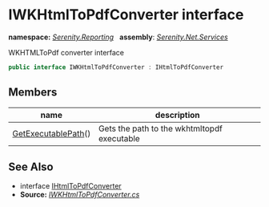 # IWKHtmlToPdfConverter interface
**namespace:** *[Serenity.Reporting](../README.md#serenity.reporting-namespace)*   **assembly**: *[Serenity.Net.Services](../README.md)*

WKHTMLToPdf converter interface

```csharp
public interface IWKHtmlToPdfConverter : IHtmlToPdfConverter
```

## Members

| name | description |
| --- | --- |
| [GetExecutablePath](IWKHtmlToPdfConverter/GetExecutablePath.md)() | Gets the path to the wkhtmltopdf executable |

## See Also

* interface [IHtmlToPdfConverter](IHtmlToPdfConverter.md)
* **Source:** *[IWKHtmlToPdfConverter.cs](https://github.com/serenity-is/Serenity/blob/master/src/Serenity.Net.Services/Reporting/HtmlToPdf/IWKHtmlToPdfConverter.cs)*